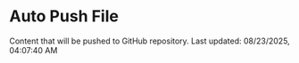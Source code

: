# Auto Push File

Content that will be pushed to GitHub repository.
Last updated: 08/23/2025, 04:07:40 AM